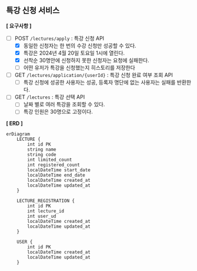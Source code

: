 ## 특강 신청 서비스

**[ 요구사항 ]**

- [ ] POST `/lectures/apply` : 특강 신청 API
    - [X] 동일한 신청자는 한 번의 수강 신청만 성공할 수 있다.
    - [X] 특강은 2024년 4월 20일 토요일 1시에 열린다.
    - [X] 선착순 30명안에 신청하지 못한 신청자는 요청에 실패한다.
    - [ ] 어떤 유저가 특강을 신청했는지 히스토리를 저장한다
- [ ] GET `/lectures/application/{userId}` : 특강 신청 완료 여부 조회 API
    - [ ] 특강 신청에 성공한 사용자는 성공, 등록자 명단에 없는 사용자는 실패를 반환한다.
- [ ] GET `/lectures` : 특강 선택 API
    - [ ] 날짜 별로 여러 특강을 조회할 수 있다.
    - [ ] 특강 인원은 30명으로 고정이다.

**[ ERD ]**

```mermaid
erDiagram
    LECTURE {
        int id PK
        string name
        string code
        int limited_count
        int registered_count
        localDateTime start_date
        localDateTime end_date
        localDateTime created_at
        localDateTime updated_at
    }

    LECTURE_REGISTRATION {
        int id PK
        int lecture_id
        int user_ud
        localDateTime created_at
        localDateTime updated_at
    }

    USER {
        int id PK
        localDateTime created_at
        localDateTime updated_at
    }
```
